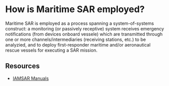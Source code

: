 # How is Maritime SAR employed?

Maritime SAR is employed as a process spanning a system-of-systems construct: a monitoring (or passively receptive) system receives emergency notifications (from devices onboard vessele) which are transmitted through one or more channels/intermediaries (receiving stations, etc.) to be analyzied, and to deploy first-responder maritime and/or aeronautical rescue vessels for executing a SAR mission.  


## Resources
- [IAMSAR Manuals](https://www.imo.org/en/OurWork/Safety/Pages/IAMSARManual.aspx)
